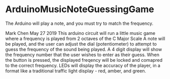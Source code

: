 # ArduinoMusicNoteGuessingGame
The Arduino will play a note, and you must try to match the frequency.


Mark Chen
May 27 2019
This arduino circuit will run a little music game where a frequency is played from 2 octaves of the C Major Scale
A note will be played, and the user can adjust the dial (potentiometer) to attempt to guess the frequency of the sound being played.
A 4 digit display will show the frequency number that the user wishes to enter as their guess.
When the button is pressed, the displayed freqency will be locked and comapred to the correct frequency.
LEDs will display the accuracy of the player, in a format like a traditional traffic light display - red, amber, and green.
